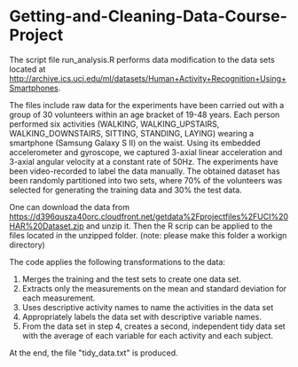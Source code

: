 # Getting-and-Cleaning-Data-Course-Project

The script file run_analysis.R performs data modification to the data sets located at http://archive.ics.uci.edu/ml/datasets/Human+Activity+Recognition+Using+Smartphones.

The files include raw data for the experiments have been carried out with a group of 30 volunteers within an age bracket of 19-48 years. Each person performed six activities (WALKING, WALKING_UPSTAIRS, WALKING_DOWNSTAIRS, SITTING, STANDING, LAYING) wearing a smartphone (Samsung Galaxy S II) on the waist. Using its embedded accelerometer and gyroscope, we captured 3-axial linear acceleration and 3-axial angular velocity at a constant rate of 50Hz. The experiments have been video-recorded to label the data manually. The obtained dataset has been randomly partitioned into two sets, where 70% of the volunteers was selected for generating the training data and 30% the test data. 

One can download the data from https://d396qusza40orc.cloudfront.net/getdata%2Fprojectfiles%2FUCI%20HAR%20Dataset.zip and unzip it. Then the R scrip can be applied to the files located in the unzipped folder. (note: please make this folder a workign directory)

The code applies the following transformations to the data:

1. Merges the training and the test sets to create one data set.
2. Extracts only the measurements on the mean and standard deviation for each measurement.
3. Uses descriptive activity names to name the activities in the data set
4. Appropriately labels the data set with descriptive variable names.
5. From the data set in step 4, creates a second, independent tidy data set with the average of each variable for each activity and each subject.

At the end, the file "tidy_data.txt" is produced.
